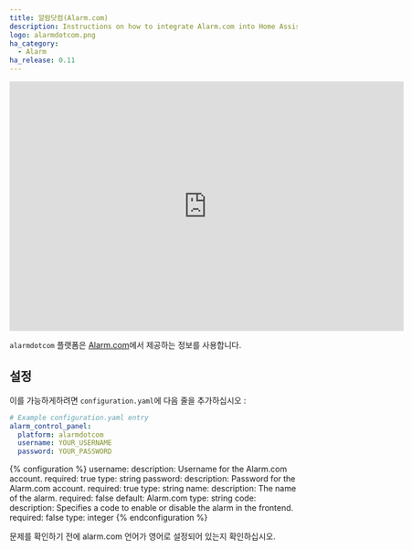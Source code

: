 ```yaml
---
title: 알람닷컴(Alarm.com)
description: Instructions on how to integrate Alarm.com into Home Assistant.
logo: alarmdotcom.png
ha_category:
  - Alarm
ha_release: 0.11
---
```


<iframe width="690" height="437" src="https://www.youtube.com/embed/J-B0eMcdEB4" frameborder="0" allow="accelerometer; autoplay; encrypted-media; gyroscope; picture-in-picture" allowfullscreen></iframe>

`alarmdotcom` 플랫폼은 [Alarm.com](https://www.alarm.com/)에서 제공하는 정보를 사용합니다.

## 설정

이를 가능하게하려면 `configuration.yaml`에 다음 줄을 추가하십시오 :

```yaml
# Example configuration.yaml entry
alarm_control_panel:
  platform: alarmdotcom
  username: YOUR_USERNAME
  password: YOUR_PASSWORD
```

{% configuration %}
username:
  description: Username for the Alarm.com account.
  required: true
  type: string
password:
  description: Password for the Alarm.com account.
  required: true
  type: string
name:
  description: The name of the alarm.
  required: false
  default: Alarm.com
  type: string
code:
  description: Specifies a code to enable or disable the alarm in the frontend.
  required: false
  type: integer
{% endconfiguration %}

<div class='note warning'>
  문제를 확인하기 전에 alarm.com 언어가 영어로 설정되어 있는지 확인하십시오.
</div>
